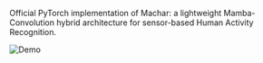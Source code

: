 Official PyTorch implementation of Machar: a lightweight Mamba-Convolution hybrid architecture for sensor-based Human Activity Recognition.

![Demo](video/demo.gif)
